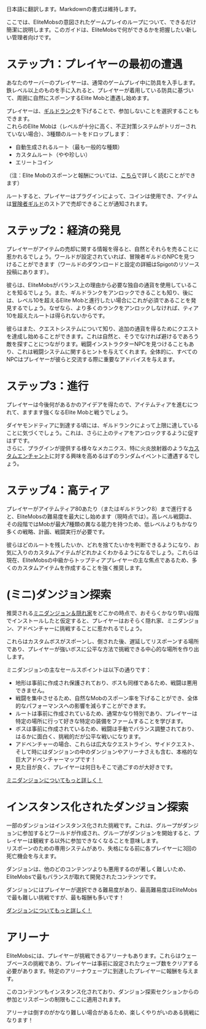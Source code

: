 日本語に翻訳します。Markdownの書式は維持します。

ここでは、EliteMobsの意図されたゲームプレイのループについて、できるだけ簡潔に説明します。このガイドは、EliteMobsで何ができるかを把握したい新しい管理者向けです。

# ステップ1：プレイヤーの最初の遭遇
あなたのサーバーのプレイヤーは、通常のゲームプレイ中に防具を入手します。鉄レベル以上のものを手に入れると、プレイヤーが着用している防具に基づいて、周囲に自然にスポーンするElite Mobと遭遇し始めます。

プレイヤーは、[ギルドランク]($language$/elitemobs/adventurers_guild_world.md)を下げることで、参加しないことを選択することもできます。
<br>これらのElite Mobは（レベルが十分に高く、不正対策システムがトリガーされていない場合）、3種類のルートをドロップします：

* 自動生成されるルート（最も一般的な種類）
* カスタムルート（やや珍しい）
* エリートコイン

（注：Elite Mobのスポーンと報酬については、[こちら]($language$/elitemobs/spawning_tiers_loot.md)で詳しく読むことができます）

ルートすると、プレイヤーはプラグインによって、コインは使用でき、アイテムは[冒険者ギルド]($language$/elitemobs/adventurers_guild_world.md)のストアで売却できることが通知されます。

# ステップ2：経済の発見
プレイヤーがアイテムの売却に関する情報を得ると、自然とそれらを売ることに惹かれるでしょう。ワールドが設定されていれば、冒険者ギルドのNPCを見つけることができます（ワールドのダウンロードと設定の詳細はSpigotのリソース投稿にあります）。

彼らは、EliteMobsがバランス上の理由から必要な独自の通貨を使用していることを知るでしょう。また、ギルドランクをアンロックできることも知り、後には、レベル10を超えるElite Mobと進行したい場合にこれが必須であることを発見するでしょう。なぜなら、より多くのランクをアンロックしなければ、ティア10を超えたルートは得られないからです。

彼らはまた、クエストシステムについて知り、追加の通貨を得るためにクエストを達成し始めることができます。これは自然と、そうでなければ避けるであろう敵を探すことにつながります。戦闘インストラクターNPCを見つけることもあり、これは戦闘システムに関するヒントを与えてくれます。全体的に、すべてのNPCはプレイヤーが彼らと交流する際に重要なアドバイスを与えます。

# ステップ3：進行
プレイヤーは今後何があるかのアイデアを得たので、アイテムティアを進むにつれて、ますます強くなるElite Mobと戦うでしょう。

ダイヤモンドティアに到達する頃には、ギルドランクによって上限に達していることに気づくでしょう。これは、さらに上のティアをアンロックするように促すはずです。
<br>さらに、プラグインが提供する様々なメカニクス、特に火炎放射器のような[カスタムエンチャント]($language$/elitemobs/custom_enchantments_list.md)に対する興味を高めるはずのランダムイベントに遭遇するでしょう。

# ステップ4：高ティア
プレイヤーがアイテムティア80あたり（またはギルドランク8）まで進行すると、EliteMobsの難易度を最大にし始めます（現時点では）。高レベル戦闘は、その段階ではMobが最大7種類の異なる能力を持つため、低レベルよりもかなり多くの戦略、計画、戦闘実行が必要です。

彼らはどのルートを残したいか、どれを捨てたいかを判断できるようになり、お気に入りのカスタムアイテムがどれかよくわかるようになるでしょう。これらは現在、EliteMobsの中級からトップティアプレイヤーの主な焦点であるため、多くのカスタムアイテムを作成することを強く推奨します。

# (ミニ)ダンジョン探索
推奨される[ミニダンジョン＆隠れ家]($language$/elitemobs/dungeons.md)をどこかの時点で、おそらくかなり早い段階でインストールしたと仮定すると、プレイヤーはおそらく隠れ家、ミニダンジョン、アドベンチャーに挑戦することに惹かれるでしょう。

これらはカスタムボスがスポーンし、倒された後、遅延してリスポーンする場所であり、プレイヤーが強いボスに公平な方法で挑戦できる中心的な場所を作り出します。

ミニダンジョンの主なセールスポイントは以下の通りです：

* 地形は事前に作成され保護されており、ボスも同様であるため、戦闘は悪用できません。
* 戦闘を集中させるため、自然なMobのスポーン率を下げることができ、全体的なパフォーマンスへの影響を減らすことができます。
* ルートは事前に作成されているため、通常かなり特別であり、プレイヤーは特定の場所に行って好きな特定の装備をファームすることを学びます。
* ボスは事前に作成されているため、戦闘は手動でバランス調整されており、はるかに面白く、挑戦的だが公平な戦いになります。
* アドベンチャーの場合、これらは広大なクエストライン、サイドクエスト、そして時にはダンジョンの中のダンジョンやアリーナさえも含む、本格的な巨大アドベンチャーマップです！
* 見た目が良く、プレイヤーは何日もそこで過ごすのが大好きです。

[ミニダンジョンについてもっと詳しく！]($language$/elitemobs/dungeons.md)

# インスタンス化されたダンジョン探索
一部のダンジョンはインスタンス化された挑戦です。これは、グループがダンジョンに参加するとワールドが作成され、グループがダンジョンを開始すると、プレイヤーは観戦する以外に参加できなくなることを意味します。
<br>リスポーンのための専用システムがあり、失格になる前に各プレイヤーに3回の死亡機会を与えます。

ダンジョンは、他のどのコンテンツよりも悪用するのが著しく難しいため、EliteMobsで最もバランスが取れて開発されたコンテンツです。

ダンジョンにはプレイヤーが選択できる難易度があり、最高難易度はEliteMobsで最も難しい挑戦ですが、最も報酬も多いです！

[ダンジョンについてもっと詳しく！]($language$/elitemobs/dungeons.md)

# アリーナ
EliteMobsには、プレイヤーが挑戦できるアリーナもあります。これらはウェーブベースの挑戦であり、プレイヤーは事前に設定されたウェーブ数をクリアする必要があります。特定のアリーナウェーブに到達したプレイヤーに報酬を与えます。

このコンテンツもインスタンス化されており、ダンジョン探索セクションからの参加とリスポーンの制限もここに適用されます。

アリーナは倒すのがかなり難しい場合があるため、楽しくやりがいのある挑戦になります！